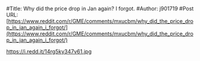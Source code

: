 #Title: Why did the price drop in Jan again? I forgot.
#Author: j901719
#Post URL: [https://www.reddit.com/r/GME/comments/mxucbm/why_did_the_price_drop_in_jan_again_i_forgot/](https://www.reddit.com/r/GME/comments/mxucbm/why_did_the_price_drop_in_jan_again_i_forgot/)


https://i.redd.it/14rg5ky347v61.jpg